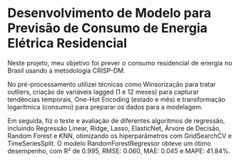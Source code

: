 # Desenvolvimento de Modelo para Previsão de Consumo de Energia Elétrica Residencial

<p align="justify">
Neste projeto, meu objetivo foi prever o consumo residencial de energia no Brasil usando a metodologia CRISP-DM.

No pré-processamento utilizei técnicas como Winsorização para tratar outliers, criação de variáveis lagged (1 e 12 meses) para capturar tendências temporais, One-Hot Encoding (estado e mês) e transformação logarítmica (consumo) para preparar os dados para a modelagem.

Em seguida, fiz o teste e avaliação de diferentes algoritmos de regressão, incluindo Regressão Linear, Ridge, Lasso, ElasticNet, Árvore de Decisão, Random Forest e KNN, otimizando os hiperparâmetros com GridSearchCV e TimeSeriesSplit.
O modelo RandomForestRegressor obteve um ótimo desempenho, com R² de 0.995, RMSE: 0.060, MAE: 0.045 e MAPE: 41.84%.
</p>
